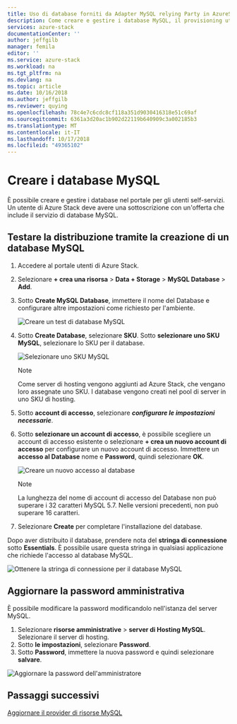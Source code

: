 ```yaml
---
title: Uso di database forniti da Adapter MySQL relying Party in AzureStack | Microsoft Docs
description: Come creare e gestire i database MySQL, il provisioning utilizzando il Provider di risorse MySQL Adapter
services: azure-stack
documentationCenter: ''
author: jeffgilb
manager: femila
editor: ''
ms.service: azure-stack
ms.workload: na
ms.tgt_pltfrm: na
ms.devlang: na
ms.topic: article
ms.date: 10/16/2018
ms.author: jeffgilb
ms.reviewer: quying
ms.openlocfilehash: 78c4e7c6cdc8cf118a351d9030416318e51c69af
ms.sourcegitcommit: 6361a3d20ac1b902d22119b640909c3a002185b3
ms.translationtype: MT
ms.contentlocale: it-IT
ms.lasthandoff: 10/17/2018
ms.locfileid: "49365102"
---
```

# <a name="create-mysql-databases"></a>Creare i database MySQL

È possibile creare e gestire i database nel portale per gli utenti self-servizi. Un utente di Azure Stack deve avere una sottoscrizione con un'offerta che include il servizio di database MySQL.

## <a name="test-your-deployment-by-creating-a-mysql-database"></a>Testare la distribuzione tramite la creazione di un database MySQL

1. Accedere al portale utenti di Azure Stack.
2. Selezionare **+ crea una risorsa** > **Data + Storage** > **MySQL Database** > **Add**.
3. Sotto **Create MySQL Database**, immettere il nome del Database e configurare altre impostazioni come richiesto per l'ambiente.

    ![Creare un test di database MySQL](./media/azure-stack-mysql-rp-deploy/mysql-create-db.png)

4. Sotto **Create Database**, selezionare **SKU**. Sotto **selezionare uno SKU MySQL**, selezionare lo SKU per il database.

    ![Selezionare uno SKU MySQL](./media/azure-stack-mysql-rp-deploy/mysql-select-sku.png)

    >[!Note]
    >Come server di hosting vengono aggiunti ad Azure Stack, che vengano loro assegnate uno SKU. I database vengono creati nel pool di server in uno SKU di hosting.

5. Sotto **account di accesso**, selezionare ***configurare le impostazioni necessarie***.
6. Sotto **selezionare un account di accesso**, è possibile scegliere un account di accesso esistente o selezionare **+ crea un nuovo account di accesso** per configurare un nuovo account di accesso.  Immettere un **accesso al Database** nome e **Password**, quindi selezionare **OK**.

    ![Creare un nuovo accesso al database](./media/azure-stack-mysql-rp-deploy/create-new-login.png)

    >[!NOTE]
    >La lunghezza del nome di account di accesso del Database non può superare i 32 caratteri MySQL 5.7. Nelle versioni precedenti, non può superare 16 caratteri.

7. Selezionare **Create** per completare l'installazione del database.

Dopo aver distribuito il database, prendere nota del **stringa di connessione** sotto **Essentials**. È possibile usare questa stringa in qualsiasi applicazione che richiede l'accesso al database MySQL.

![Ottenere la stringa di connessione per il database MySQL](./media/azure-stack-mysql-rp-deploy/mysql-db-created.png)

## <a name="update-the-administrative-password"></a>Aggiornare la password amministrativa

È possibile modificare la password modificandolo nell'istanza del server MySQL.

1. Selezionare **risorse amministrative** > **server di Hosting MySQL**. Selezionare il server di hosting.
2. Sotto **le impostazioni**, selezionare **Password**.
3. Sotto **Password**, immettere la nuova password e quindi selezionare **salvare**.

![Aggiornare la password dell'amministratore](./media/azure-stack-mysql-rp-deploy/mysql-update-password.png)

## <a name="next-steps"></a>Passaggi successivi

[Aggiornare il provider di risorse MySQL](azure-stack-mysql-resource-provider-update.md)
